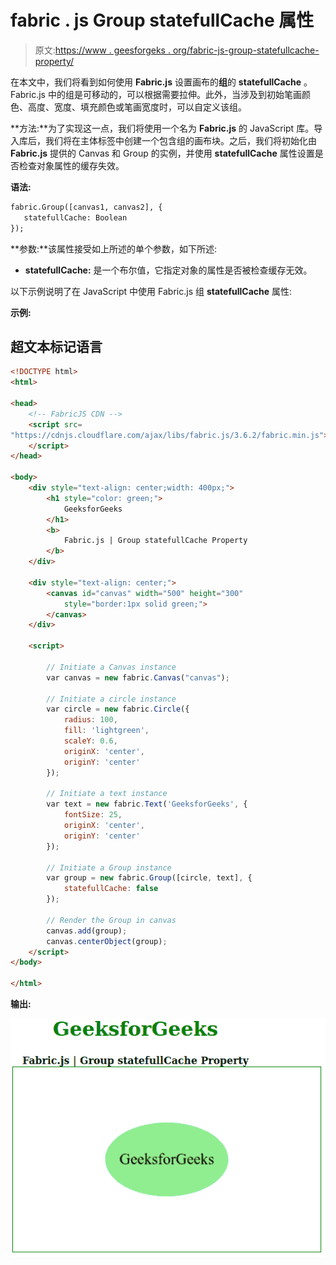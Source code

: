 # fabric . js Group statefullCache 属性

> 原文:[https://www . geesforgeks . org/fabric-js-group-statefullcache-property/](https://www.geeksforgeeks.org/fabric-js-group-statefullcache-property/)

在本文中，我们将看到如何使用 **Fabric.js** 设置画布的**组**的 **statefullCache** 。Fabric.js 中的组是可移动的，可以根据需要拉伸。此外，当涉及到初始笔画颜色、高度、宽度、填充颜色或笔画宽度时，可以自定义该组。

**方法:**为了实现这一点，我们将使用一个名为 **Fabric.js** 的 JavaScript 库。导入库后，我们将在主体标签中创建一个包含组的画布块。之后，我们将初始化由 **Fabric.js** 提供的 Canvas 和 Group 的实例，并使用 **statefullCache** 属性设置是否检查对象属性的缓存失效。

**语法:**

```html
fabric.Group([canvas1, canvas2], {
   statefullCache: Boolean
});
```

**参数:**该属性接受如上所述的单个参数，如下所述:

*   **statefullCache:** 是一个布尔值，它指定对象的属性是否被检查缓存无效。

以下示例说明了在 JavaScript 中使用 Fabric.js 组 **statefullCache** 属性:

**示例:**

## 超文本标记语言

```html
<!DOCTYPE html>
<html>

<head>
    <!-- FabricJS CDN -->
    <script src=
"https://cdnjs.cloudflare.com/ajax/libs/fabric.js/3.6.2/fabric.min.js">
    </script>
</head>

<body>
    <div style="text-align: center;width: 400px;">
        <h1 style="color: green;">
            GeeksforGeeks
        </h1>
        <b>
            Fabric.js | Group statefullCache Property
        </b>
    </div>

    <div style="text-align: center;">
        <canvas id="canvas" width="500" height="300"
            style="border:1px solid green;">
        </canvas>
    </div>

    <script>

        // Initiate a Canvas instance
        var canvas = new fabric.Canvas("canvas");

        // Initiate a circle instance
        var circle = new fabric.Circle({
            radius: 100,
            fill: 'lightgreen',
            scaleY: 0.6,
            originX: 'center',
            originY: 'center'
        });

        // Initiate a text instance
        var text = new fabric.Text('GeeksforGeeks', {
            fontSize: 25,
            originX: 'center',
            originY: 'center'
        });

        // Initiate a Group instance
        var group = new fabric.Group([circle, text], {
            statefullCache: false
        });

        // Render the Group in canvas
        canvas.add(group);
        canvas.centerObject(group);
    </script>
</body>

</html>
```

**输出:**

![](img/c5be810cb34ef37c2976a0858f2be931.png)